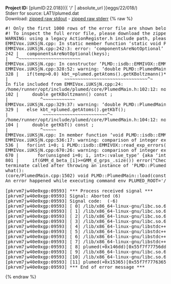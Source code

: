 **Project ID:** [plumID:22.018]({{ '/' | absolute_url }}eggs/22/018/)  
Stderr for source:  LAT1/plumed.dat   
Download: [zipped raw stdout](plumed.dat.plumed.stdout.txt.zip) - [zipped raw stderr](plumed.dat.plumed.stderr.txt.zip) 
{% raw %}
<pre>
#! Only the first 1000 rows of the error file are shown below
#! To inspect the full error file, please download the zipped raw stderr file above
WARNING: using a legacy ActionRegister.h include path, please use <<#include "core/ActionRegister.h">>
EMMIVox.iUKSjN.cpp: In static member function ‘static void PLMD::isdb::EMMIVOX::registerKeywords(PLMD::Keywords&)’:
EMMIVox.iUKSjN.cpp:242:3: error: ‘componentsAreNotOptional’ was not declared in this scope
242 |   componentsAreNotOptional(keys);
|   ^~~~~~~~~~~~~~~~~~~~~~~~
EMMIVox.iUKSjN.cpp: In constructor ‘PLMD::isdb::EMMIVOX::EMMIVOX(const PLMD::ActionOptions&)’:
EMMIVox.iUKSjN.cpp:328:52: warning: ‘double PLMD::PlumedMain::DeprecatedAtoms::getKBoltzmann() const’ is deprecated: Use Action::getKBoltzmann(). [-Wdeprecated-declarations]
328 |   if(temp>0.0) kbt_=plumed.getAtoms().getKBoltzmann()*temp;
|                     ~~~~~~~~~~~~~~~~~~~~~~~~~~~~~~~^~
In file included from EMMIVox.iUKSjN.cpp:24:
/home/runner/opt/include/plumed/core/PlumedMain.h:102:12: note: declared here
102 |     double getKBoltzmann() const ;
|            ^~~~~~~~~~~~~
EMMIVox.iUKSjN.cpp:329:37: warning: ‘double PLMD::PlumedMain::DeprecatedAtoms::getKbT() const’ is deprecated: Use Action::getkBT() N.B. this function also reads the TEMP keyword from the input for you. [-Wdeprecated-declarations]
329 |   else kbt_=plumed.getAtoms().getKbT();
|             ~~~~~~~~~~~~~~~~~~~~~~~~^~
/home/runner/opt/include/plumed/core/PlumedMain.h:104:12: note: declared here
104 |     double getKbT() const ;
|            ^~~~~~
EMMIVox.iUKSjN.cpp: In member function ‘void PLMD::isdb::EMMIVOX::write_model_overlap(long int)’:
EMMIVox.iUKSjN.cpp:536:17: warning: comparison of integer expressions of different signedness: ‘int’ and ‘std::vector<double>::size_type’ {aka ‘long unsigned int’} [-Wsign-compare]
536 |   for(int i=0; i<ovmd_.size(); ++i) {
|                ~^~~~~~~~~~~~~
EMMIVox.iUKSjN.cpp: In member function ‘std::vector<double> PLMD::isdb::EMMIVOX::read_exp_errors(std::string)’:
EMMIVox.iUKSjN.cpp:670:26: warning: comparison of integer expressions of different signedness: ‘unsigned int’ and ‘int’ [-Wsign-compare]
670 |       for(unsigned i=0; i<nexp; ++i) {
|                         ~^~~~~
EMMIVox.iUKSjN.cpp: In member function ‘void PLMD::isdb::EMMIVOX::get_exp_data(std::string)’:
EMMIVox.iUKSjN.cpp:801:22: warning: comparison of integer expressions of different signedness: ‘__gnu_cxx::__alloc_traits<std::allocator<int>, int>::value_type’ {aka ‘int’} and ‘std::vector<std::vector<int> >::size_type’ {aka ‘long unsigned int’} [-Wsign-compare]
801 |     if(GMM_d_beta_[i]>=GMM_d_grps_.size()) error("Check Beta values");
terminate called after throwing an instance of 'PLMD::Plumed::ExceptionError'
what():
(core/PlumedMain.cpp:1502) void PLMD::PlumedMain::load(const std::string&)
An error happened while executing command env PLUMED_ROOT='/home/runner/opt/lib/plumed' PLUMED_VERSION='2.10.0' PLUMED_HTMLDIR='/home/runner/opt/share/doc/plumed' PLUMED_INCLUDEDIR='/home/runner/opt/include' PLUMED_PROGRAM_NAME='plumed' PLUMED_IS_INSTALLED='yes' "/home/runner/opt/lib/plumed"/scripts/mklib.sh -n -o ./EMMIVox.2.10.0.so EMMIVox.cpp

[pkrvm7jw40e0xgp:09593] *** Process received signal ***
[pkrvm7jw40e0xgp:09593] Signal: Aborted (6)
[pkrvm7jw40e0xgp:09593] Signal code:  (-6)
[pkrvm7jw40e0xgp:09593] [ 0] /lib/x86_64-linux-gnu/libc.so.6(+0x45330)[0x7f8e16245330]
[pkrvm7jw40e0xgp:09593] [ 1] /lib/x86_64-linux-gnu/libc.so.6(pthread_kill+0x11c)[0x7f8e1629eb2c]
[pkrvm7jw40e0xgp:09593] [ 2] /lib/x86_64-linux-gnu/libc.so.6(gsignal+0x1e)[0x7f8e1624527e]
[pkrvm7jw40e0xgp:09593] [ 3] /lib/x86_64-linux-gnu/libc.so.6(abort+0xdf)[0x7f8e162288ff]
[pkrvm7jw40e0xgp:09593] [ 4] /lib/x86_64-linux-gnu/libstdc++.so.6(+0xa5ff5)[0x7f8e166a5ff5]
[pkrvm7jw40e0xgp:09593] [ 5] /lib/x86_64-linux-gnu/libstdc++.so.6(+0xbb0da)[0x7f8e166bb0da]
[pkrvm7jw40e0xgp:09593] [ 6] /lib/x86_64-linux-gnu/libstdc++.so.6(_ZSt10unexpectedv+0x0)[0x7f8e166a5a55]
[pkrvm7jw40e0xgp:09593] [ 7] /lib/x86_64-linux-gnu/libstdc++.so.6(+0xa5a6f)[0x7f8e166a5a6f]
[pkrvm7jw40e0xgp:09593] [ 8] plumed(+0x146dd)[0x55f7f77756dd]
[pkrvm7jw40e0xgp:09593] [ 9] /lib/x86_64-linux-gnu/libc.so.6(+0x2a1ca)[0x7f8e1622a1ca]
[pkrvm7jw40e0xgp:09593] [10] /lib/x86_64-linux-gnu/libc.so.6(__libc_start_main+0x8b)[0x7f8e1622a28b]
[pkrvm7jw40e0xgp:09593] [11] plumed(+0x15365)[0x55f7f7776365]
[pkrvm7jw40e0xgp:09593] *** End of error message ***
</pre>
{% endraw %}
